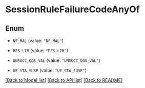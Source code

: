 # SessionRuleFailureCodeAnyOf

## Enum


* `NF_MAL` (value: `"NF_MAL"`)

* `RES_LIM` (value: `"RES_LIM"`)

* `UNSUCC_QOS_VAL` (value: `"UNSUCC_QOS_VAL"`)

* `UE_STA_SUSP` (value: `"UE_STA_SUSP"`)


[[Back to Model list]](../README.md#documentation-for-models) [[Back to API list]](../README.md#documentation-for-api-endpoints) [[Back to README]](../README.md)


